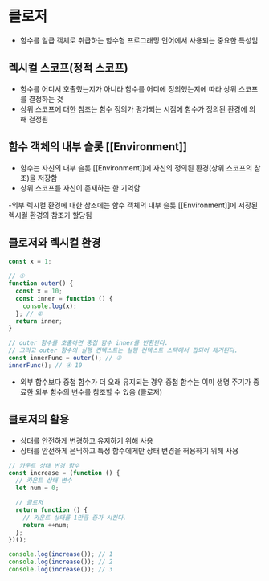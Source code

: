 # 클로저

- 함수를 일급 객체로 취급하는 함수형 프로그래밍 언어에서 사용되는 중요한 특성임

## 렉시컬 스코프(정적 스코프)

- 함수를 어디서 호출했는지가 아니라 함수를 어디에 정의했는지에 따라 상위 스코프를 결정하는 것
- 상위 스코프에 대한 참조는 함수 정의가 평가되는 시점에 함수가 정의된 환경에 의해 결정됨

## 함수 객체의 내부 슬롯 [[Environment]]

- 함수는 자신의 내부 슬롯 [[Environment]]에 자신의 정의된 환경(상위 스코프의 참조)을 저장함
- 상위 스코프를 자신이 존재하는 한 기억함

-외부 렉시컬 환경에 대한 참조에는 함수 객체의 내부 슬롯 [[Environment]]에 저장된 렉시컬 환경의 참조가 할당됨

## 클로저와 렉시컬 환경

```js
const x = 1;

// ①
function outer() {
  const x = 10;
  const inner = function () {
    console.log(x);
  }; // ②
  return inner;
}

// outer 함수를 호출하면 중첩 함수 inner를 반환한다.
// 그리고 outer 함수의 실행 컨텍스트는 실행 컨텍스트 스택에서 팝되어 제거된다.
const innerFunc = outer(); // ③
innerFunc(); // ④ 10
```

- 외부 함수보다 중첩 함수가 더 오래 유지되는 경우 중첩 함수는 이미 생명 주기가 종료한 외부 함수의 변수를 참조할 수 있음 (클로저)

## 클로저의 활용

- 상태를 안전하게 변경하고 유지하기 위해 사용
- 상태를 안전하게 은닉하고 특정 함수에게만 상태 변경을 허용하기 위해 사용

```js
// 카운트 상태 변경 함수
const increase = (function () {
  // 카운트 상태 변수
  let num = 0;

  // 클로저
  return function () {
    // 카운트 상태를 1만큼 증가 시킨다.
    return ++num;
  };
})();

console.log(increase()); // 1
console.log(increase()); // 2
console.log(increase()); // 3
```
